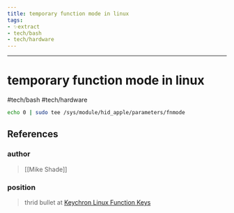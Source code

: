 ```yaml
---
title: temporary function mode in linux
tags:
- ✨extract
- tech/bash
- tech/hardware
---
```



---

# temporary function mode in linux
#tech/bash #tech/hardware 

```bash
echo 0 | sudo tee /sys/module/hid_apple/parameters/fnmode
```
## References

### author
>  [[Mike Shade]]
### position
>  thrid bullet at [Keychron Linux Function Keys](/Bibliography/Keychron%20Linux%20Function%20Keys.md)
